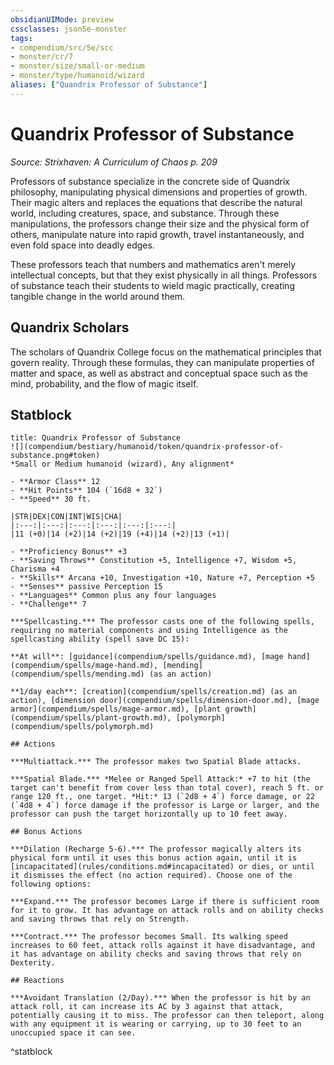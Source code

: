 ```yaml
---
obsidianUIMode: preview
cssclasses: json5e-monster
tags:
- compendium/src/5e/scc
- monster/cr/7
- monster/size/small-or-medium
- monster/type/humanoid/wizard
aliases: ["Quandrix Professor of Substance"]
---
```

# Quandrix Professor of Substance
*Source: Strixhaven: A Curriculum of Chaos p. 209*  

Professors of substance specialize in the concrete side of Quandrix philosophy, manipulating physical dimensions and properties of growth. Their magic alters and replaces the equations that describe the natural world, including creatures, space, and substance. Through these manipulations, the professors change their size and the physical form of others, manipulate nature into rapid growth, travel instantaneously, and even fold space into deadly edges.

These professors teach that numbers and mathematics aren't merely intellectual concepts, but that they exist physically in all things. Professors of substance teach their students to wield magic practically, creating tangible change in the world around them.

## Quandrix Scholars

The scholars of Quandrix College focus on the mathematical principles that govern reality. Through these formulas, they can manipulate properties of matter and space, as well as abstract and conceptual space such as the mind, probability, and the flow of magic itself.

## Statblock

```ad-statblock
title: Quandrix Professor of Substance
![](compendium/bestiary/humanoid/token/quandrix-professor-of-substance.png#token)
*Small or Medium humanoid (wizard), Any alignment*

- **Armor Class** 12 
- **Hit Points** 104 (`16d8 + 32`)
- **Speed** 30 ft.

|STR|DEX|CON|INT|WIS|CHA|
|:---:|:---:|:---:|:---:|:---:|:---:|
|11 (+0)|14 (+2)|14 (+2)|19 (+4)|14 (+2)|13 (+1)|

- **Proficiency Bonus** +3
- **Saving Throws** Constitution +5, Intelligence +7, Wisdom +5, Charisma +4
- **Skills** Arcana +10, Investigation +10, Nature +7, Perception +5
- **Senses** passive Perception 15
- **Languages** Common plus any four languages
- **Challenge** 7

***Spellcasting.*** The professor casts one of the following spells, requiring no material components and using Intelligence as the spellcasting ability (spell save DC 15):

**At will**: [guidance](compendium/spells/guidance.md), [mage hand](compendium/spells/mage-hand.md), [mending](compendium/spells/mending.md) (as an action)

**1/day each**: [creation](compendium/spells/creation.md) (as an action), [dimension door](compendium/spells/dimension-door.md), [mage armor](compendium/spells/mage-armor.md), [plant growth](compendium/spells/plant-growth.md), [polymorph](compendium/spells/polymorph.md)

## Actions

***Multiattack.*** The professor makes two Spatial Blade attacks.

***Spatial Blade.*** *Melee or Ranged Spell Attack:* +7 to hit (the target can't benefit from cover less than total cover), reach 5 ft. or range 120 ft., one target. *Hit:* 13 (`2d8 + 4`) force damage, or 22 (`4d8 + 4`) force damage if the professor is Large or larger, and the professor can push the target horizontally up to 10 feet away.

## Bonus Actions

***Dilation (Recharge 5-6).*** The professor magically alters its physical form until it uses this bonus action again, until it is [incapacitated](rules/conditions.md#incapacitated) or dies, or until it dismisses the effect (no action required). Choose one of the following options:

***Expand.*** The professor becomes Large if there is sufficient room for it to grow. It has advantage on attack rolls and on ability checks and saving throws that rely on Strength.

***Contract.*** The professor becomes Small. Its walking speed increases to 60 feet, attack rolls against it have disadvantage, and it has advantage on ability checks and saving throws that rely on Dexterity.

## Reactions

***Avoidant Translation (2/Day).*** When the professor is hit by an attack roll, it can increase its AC by 3 against that attack, potentially causing it to miss. The professor can then teleport, along with any equipment it is wearing or carrying, up to 30 feet to an unoccupied space it can see.
```
^statblock